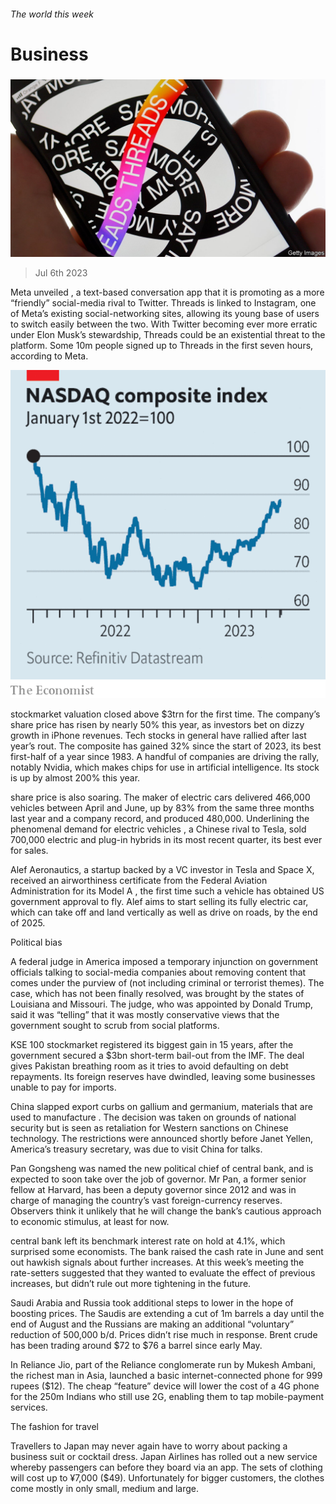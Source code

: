 ###### The world this week

# Business 

#####  

![image](images/20230708_WWP502.jpg) 

> Jul 6th 2023 

Meta unveiled , a text-based conversation app that it is promoting as a more “friendly” social-media rival to Twitter. Threads is linked to Instagram, one of Meta’s existing social-networking sites, allowing its young base of users to switch easily between the two. With Twitter becoming ever more erratic under Elon Musk’s stewardship, Threads could be an existential threat to the platform. Some 10m people signed up to Threads in the first seven hours, according to Meta. 

![image](images/20230708_WWC775.png) 


 stockmarket valuation closed above $3trn for the first time. The company’s share price has risen by nearly 50% this year, as investors bet on dizzy growth in iPhone revenues. Tech stocks in general have rallied after last year’s rout. The  composite has gained 32% since the start of 2023, its best first-half of a year since 1983. A handful of companies are driving the rally, notably Nvidia, which makes chips for use in artificial intelligence. Its stock is up by almost 200% this year. 

 share price is also soaring. The maker of electric cars delivered 466,000 vehicles between April and June, up by 83% from the same three months last year and a company record, and produced 480,000. Underlining the phenomenal demand for electric vehicles , a Chinese rival to Tesla, sold 700,000 electric and plug-in hybrids in its most recent quarter, its best ever for sales. 

Alef Aeronautics, a startup backed by a VC investor in Tesla and Space X, received an airworthiness certificate from the Federal Aviation Administration for its Model A , the first time such a vehicle has obtained US government approval to fly. Alef aims to start selling its fully electric car, which can take off and land vertically as well as drive on roads, by the end of 2025. 

Political bias

A federal judge in America imposed a temporary injunction on government officials talking to social-media companies about removing content that comes under the purview of  (not including criminal or terrorist themes). The case, which has not been finally resolved, was brought by the states of Louisiana and Missouri. The judge, who was appointed by Donald Trump, said it was “telling” that it was mostly conservative views that the government sought to scrub from social platforms. 

 KSE 100 stockmarket registered its biggest gain in 15 years, after the government secured a $3bn short-term bail-out from the IMF. The deal gives Pakistan breathing room as it tries to avoid defaulting on debt repayments. Its foreign reserves have dwindled, leaving some businesses unable to pay for imports. 

China slapped export curbs on gallium and germanium, materials that are used to manufacture . The decision was taken on grounds of national security but is seen as retaliation for Western sanctions on Chinese technology. The restrictions were announced shortly before Janet Yellen, America’s treasury secretary, was due to visit China for talks. 

Pan Gongsheng was named the new political chief of central bank, and is expected to soon take over the job of governor. Mr Pan, a former senior fellow at Harvard, has been a deputy governor since 2012 and was in charge of managing the country’s vast foreign-currency reserves. Observers think it unlikely that he will change the bank’s cautious approach to economic stimulus, at least for now. 

 central bank left its benchmark interest rate on hold at 4.1%, which surprised some economists. The bank raised the cash rate in June and sent out hawkish signals about further increases. At this week’s meeting the rate-setters suggested that they wanted to evaluate the effect of previous increases, but didn’t rule out more tightening in the future. 

Saudi Arabia and Russia took additional steps to lower  in the hope of boosting prices. The Saudis are extending a cut of 1m barrels a day until the end of August and the Russians are making an additional “voluntary” reduction of 500,000 b/d. Prices didn’t rise much in response. Brent crude has been trading around $72 to $76 a barrel since early May. 

In  Reliance Jio, part of the Reliance conglomerate run by Mukesh Ambani, the richest man in Asia, launched a basic internet-connected phone for 999 rupees ($12). The cheap “feature” device will lower the cost of a 4G phone for the 250m Indians who still use 2G, enabling them to tap mobile-payment services. 

The fashion for travel

Travellers to Japan may never again have to worry about packing a business suit or cocktail dress. Japan Airlines has rolled out a new service whereby passengers can  before they board via an app. The sets of clothing will cost up to ¥7,000 ($49). Unfortunately for bigger customers, the clothes come mostly in only small, medium and large.

